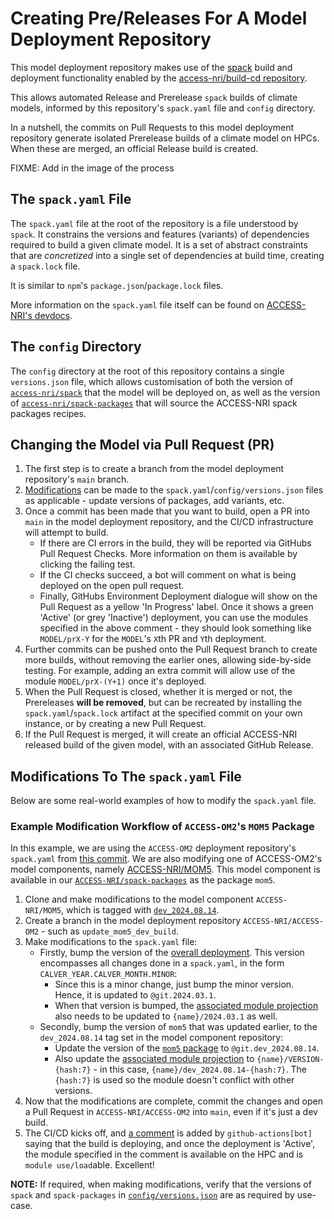 # Creating Pre/Releases For A Model Deployment Repository

This model deployment repository makes use of the [spack](https://spack.readthedocs.io/en/latest/) build and deployment functionality enabled by the [access-nri/build-cd repository](https://github.com/ACCESS-NRI/build-cd).

This allows automated Release and Prerelease `spack` builds of climate models, informed by this repository's `spack.yaml` file and `config` directory.

In a nutshell, the commits on Pull Requests to this model deployment repository generate isolated Prerelease builds of a climate model on HPCs. When these are merged, an official Release build is created.

FIXME: Add in the image of the process

## The `spack.yaml` File

The `spack.yaml` file at the root of the repository is a file understood by `spack`. It constrains the versions and features (variants) of dependencies required to build a given climate model. It is a set of abstract constraints that are _concretized_ into a single set of dependencies at build time, creating a `spack.lock` file.

It is similar to `npm`'s `package.json`/`package.lock` files.

More information on the `spack.yaml` file itself can be found on [ACCESS-NRI's devdocs](https://github.com/ACCESS-NRI/dev-docs/wiki/Spack#the-spackyaml-file-spec-file).

## The `config` Directory

The `config` directory at the root of this repository contains a single `versions.json` file, which allows customisation of both the version of [`access-nri/spack`](https://github.com/ACCESS-NRI/spack) that the model will be deployed on, as well as the version of [`access-nri/spack-packages`](https://github.com/ACCESS-NRI/spack-packages) that will source the ACCESS-NRI spack packages recipes.

## Changing the Model via Pull Request (PR)

1. The first step is to create a branch from the model deployment repository's `main` branch.
2. [Modifications](#modifications-to-the-spackyaml-file) can be made to the `spack.yaml`/`config/versions.json` files as applicable - update versions of packages, add variants, etc.
3. Once a commit has been made that you want to build, open a PR into `main` in the model deployment repository, and the CI/CD infrastructure will attempt to build.
    * If there are CI errors in the build, they will be reported via GitHubs Pull Request Checks. More information on them is available by clicking the failing test.
    * If the CI checks succeed, a bot will comment on what is being deployed on the open pull request.
    * Finally, GitHubs Environment Deployment dialogue will show on the Pull Request as a yellow 'In Progress' label. Once it shows a green 'Active' (or grey 'Inactive') deployment, you can use the modules specified in the above comment - they should look something like `MODEL/prX-Y` for the `MODEL`'s `X`th PR and `Y`th deployment.
4. Further commits can be pushed onto the Pull Request branch to create more builds, without removing the earlier ones, allowing side-by-side testing. For example, adding an extra commit will allow use of the module `MODEL/prX-(Y+1)` once it's deployed.
5. When the Pull Request is closed, whether it is merged or not, the Prereleases **will be removed**, but can be recreated by installing the `spack.yaml`/`spack.lock` artifact at the specified commit on your own instance, or by creating a new Pull Request.
6. If the Pull Request is merged, it will create an official ACCESS-NRI released build of the given model, with an associated GitHub Release.

## Modifications To The `spack.yaml` File

Below are some real-world examples of how to modify the `spack.yaml` file.

### Example Modification Workflow of `ACCESS-OM2`'s `MOM5` Package

In this example, we are using the `ACCESS-OM2` deployment repository's `spack.yaml` from [this commit](https://github.com/ACCESS-NRI/ACCESS-OM2/blob/47bc7bf979c1dfa12a24272cb739117abc50d7ca/spack.yaml). We are also modifying one of ACCESS-OM2's model components, namely [ACCESS-NRI/MOM5](https://github.com/ACCESS-NRI/MOM5). This model component is available in our [`ACCESS-NRI/spack-packages`](https://github.com/ACCESS-NRI/spack-packages) as the package `mom5`.

1. Clone and make modifications to the model component `ACCESS-NRI/MOM5`, which is tagged with [`dev_2024.08.14`](https://github.com/ACCESS-NRI/MOM5/releases/tag/dev_2024.08.14).
2. Create a branch in the model deployment repository `ACCESS-NRI/ACCESS-OM2` - such as `update_mom5_dev_build`.
3. Make modifications to the `spack.yaml` file:
   * Firstly, bump the version of the [overall deployment](https://github.com/ACCESS-NRI/ACCESS-OM2/blob/47bc7bf979c1dfa12a24272cb739117abc50d7ca/spack.yaml#L8). This version encompasses all changes done in a `spack.yaml`, in the form `CALVER_YEAR.CALVER_MONTH.MINOR`:
      * Since this is a minor change, just bump the minor version. Hence, it is updated to `@git.2024.03.1`.
      * When that version is bumped, the [associated module projection](https://github.com/ACCESS-NRI/ACCESS-OM2/blob/47bc7bf979c1dfa12a24272cb739117abc50d7ca/spack.yaml#L51) also needs to be updated to `{name}/2024.03.1` as well.
   * Secondly, bump the version of `mom5` that was updated earlier, to the `dev_2024.08.14` tag set in the model component repository:
      * Update the version of the [`mom5` package](https://github.com/ACCESS-NRI/ACCESS-OM2/blob/47bc7bf979c1dfa12a24272cb739117abc50d7ca/spack.yaml#L15) to `@git.dev_2024.08.14`.
      * Also update the [associated module projection](https://github.com/ACCESS-NRI/ACCESS-OM2/blob/47bc7bf979c1dfa12a24272cb739117abc50d7ca/spack.yaml#L53) to `{name}/VERSION-{hash:7}` - in this case, `{name}/dev_2024.08.14-{hash:7}`. The `{hash:7}` is used so the module doesn't conflict with other versions.
4. Now that the modifications are complete, commit the changes and open a Pull Request in `ACCESS-NRI/ACCESS-OM2` into `main`, even if it's just a dev build.
5. The CI/CD kicks off, and [a comment](https://github.com/ACCESS-NRI/ACCESS-OM2/pull/86#issuecomment-2477781588) is added by `github-actions[bot]` saying that the build is deploying, and once the deployment is 'Active', the module specified in the comment is available on the HPC and is `module use/load`able. Excellent!

**NOTE:** If required, when making modifications, verify that the versions of `spack` and `spack-packages` in [`config/versions.json`](https://github.com/ACCESS-NRI/ACCESS-OM2/blob/47bc7bf979c1dfa12a24272cb739117abc50d7ca/config/versions.json) are as required by use-case.
